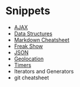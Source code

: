 # Snippets

- [AJAX](./ajax/README.md)
- [Data Structures](./Data%20Structures/README.md)
- [Markdown Cheatsheet](./markdownCheatSheet.md)
- [Freak Show](./freakshow.js)
- [JSON](./myJSON.js)
- [Geolocation](./geolocation.html)
- [Timers](./timers/README.md)
- Iterators and Generators
- git cheatsheet